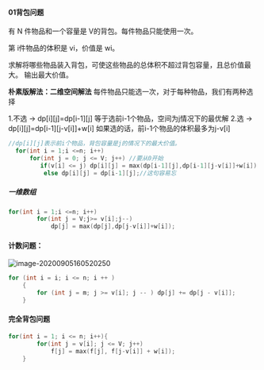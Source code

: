 #### 01背包问题

有 N 件物品和一个容量是 V的背包。每件物品只能使用一次。

第 i件物品的体积是 vi，价值是 wi。

求解将哪些物品装入背包，可使这些物品的总体积不超过背包容量，且总价值最大。
输出最大价值。

**朴素版解法：二维空间解法**
每件物品只能选一次，对于每种物品，我们有两种选择

1.不选 -> dp\[i][j]=dp\[i-1][j]
等于选前i-1个物品，空间为j情况下的最优解
2.选 -> dp\[i][j]=dp\[i-1][j-v[i]]+w[i]
如果选的话，前i-1个物品的体积最多为j-v[i]

```cpp
//dp[i][j]表示前i个物品，背包容量是j的情况下的最大价值。
  for(int i = 1;i <=n; i++)
      for(int j = 0; j <= V; j++) //要从0开始
         if(v[i] <= j) dp[i][j] = max(dp[i-1][j],dp[i-1][j-v[i]]+w[i]);
          else dp[i][j] = dp[i-1][j];//这句容易忘
```

##### 一维数组

```cpp
for(int i = 1;i <=n; i++)
        for(int j = V;j>= v[i];j--)
            dp[j] = max(dp[j],dp[j-v[i]]+w[i]);
```

#### 计数问题：

![image-20200905160520250](https://i.loli.net/2020/09/05/pS416xwhsyEnmNB.png)

```cpp
for (int i = i; i <= n; i ++ )
    {
        for (int j = m; j >= v[i]; j -- ) dp[j] += dp[j - v[i]];
    }
```

#### 完全背包问题

```cpp
for(int i = 1; i <= n; i++){
        for(int j = v[i]; j <= V; j++)
            f[j] = max(f[j], f[j-v[i]] + w[i]);
    }
```



